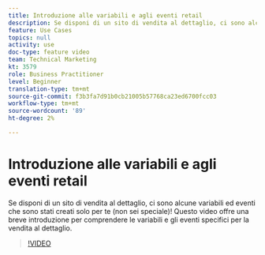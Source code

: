 ```yaml
---
title: Introduzione alle variabili e agli eventi retail
description: Se disponi di un sito di vendita al dettaglio, ci sono alcune variabili ed eventi che sono stati creati solo per te (non sei speciale)! Questo video offre una breve introduzione per comprendere le variabili e gli eventi specifici per la vendita al dettaglio.
feature: Use Cases
topics: null
activity: use
doc-type: feature video
team: Technical Marketing
kt: 3579
role: Business Practitioner
level: Beginner
translation-type: tm+mt
source-git-commit: f3b3fa7d91b0cb21005b57768ca23ed6700fcc03
workflow-type: tm+mt
source-wordcount: '89'
ht-degree: 2%

---
```



# Introduzione alle variabili e agli eventi retail

Se disponi di un sito di vendita al dettaglio, ci sono alcune variabili ed eventi che sono stati creati solo per te (non sei speciale)! Questo video offre una breve introduzione per comprendere le variabili e gli eventi specifici per la vendita al dettaglio.

>[!VIDEO](https://video.tv.adobe.com/v/28750/?quality=12)
